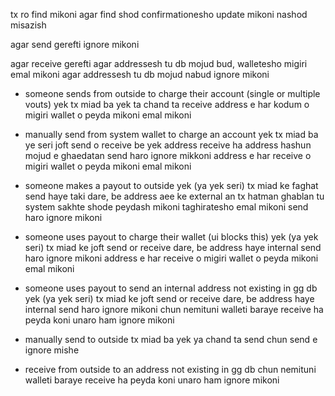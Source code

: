 
tx ro find mikoni
	agar find shod confirmationesho update mikoni
	nashod misazish

agar send gerefti
	ignore mikoni
	

agar receive gerefti
	agar addressesh tu db mojud bud, walletesho migiri emal mikoni
	agar addressesh tu db mojud nabud ignore mikoni


- someone sends from outside to charge their account (single or multiple vouts)
	yek tx miad ba yek ta chand ta receive
	address e har kodum o migiri wallet o peyda mikoni emal mikoni

- manually send from system wallet to charge an account
	yek tx miad ba ye seri joft send o receive be yek address
	receive ha address hashun mojud e ghaedatan
	send haro ignore mikkoni
	address e har receive o migiri wallet o peyda mikoni emal mikoni

- someone makes a payout to outside
	yek (ya yek seri) tx miad ke faghat send haye taki dare, be address aee ke external an
	tx hatman ghablan tu system sakhte shode peydash mikoni taghiratesho emal mikoni
	send haro ignore mikoni

- someone uses payout to charge their wallet (ui blocks this)
	yek (ya yek seri) tx miad ke joft send or receive dare, be address haye internal
	send haro ignore mikoni
	address e har receive o migiri wallet o peyda mikoni emal mikoni

- someone uses payout to send an internal address not existing in gg db
	yek (ya yek seri) tx miad ke joft send or receive dare, be address haye internal
	send haro ignore mikoni
	chun nemituni walleti baraye receive ha peyda koni unaro ham ignore mikoni

- manually send to outside
	tx miad ba yek ya chand ta send
	chun send e ignore mishe

- receive from outside to an address not existing in gg db
	chun nemituni walleti baraye receive ha peyda koni unaro ham ignore mikoni


